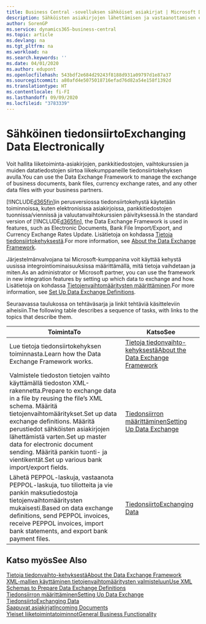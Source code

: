 ```yaml
---
title: Business Central -sovelluksen sähköiset asiakirjat | Microsoft Docs
description: Sähköisten asiakirjojen lähettämisen ja vastaanottamisen esittely Business Central -sovelluksessa.
author: SorenGP
ms.service: dynamics365-business-central
ms.topic: article
ms.devlang: na
ms.tgt_pltfrm: na
ms.workload: na
ms.search.keywords: ''
ms.date: 04/01/2020
ms.author: edupont
ms.openlocfilehash: 543bdf2e684d29243f8188d931a09797d1e87a37
ms.sourcegitcommit: a80afd4e5075018716efad76d82a54e158f1392d
ms.translationtype: HT
ms.contentlocale: fi-FI
ms.lasthandoff: 09/09/2020
ms.locfileid: "3783339"
---
```

# <a name="exchanging-data-electronically"></a><span data-ttu-id="21d65-103">Sähköinen tiedonsiirto</span><span class="sxs-lookup"><span data-stu-id="21d65-103">Exchanging Data Electronically</span></span>
<span data-ttu-id="21d65-104">Voit hallita liiketoiminta-asiakirjojen, pankkitiedostojen, vaihtokurssien ja muiden datatiedostojen siirtoa liikekumppaneille tiedonsiirtokehyksen avulla.</span><span class="sxs-lookup"><span data-stu-id="21d65-104">You can use the Data Exchange Framework to manage the exchange of business documents, bank files, currency exchange rates, and any other data files with your business partners.</span></span>

<span data-ttu-id="21d65-105">[!INCLUDE[d365fin](includes/d365fin_md.md)]in perusversiossa tiedonsiirtokehystä käytetään toiminnoissa, kuten elektronisissa asiakirjoissa, pankkitiedostojen tuonnissa/viennissä ja valuutanvaihtokurssien päivityksessä.</span><span class="sxs-lookup"><span data-stu-id="21d65-105">In the standard version of [!INCLUDE[d365fin](includes/d365fin_md.md)], the Data Exchange Framework is used in features, such as Electronic Documents, Bank File Import/Export, and Currency Exchange Rates Update.</span></span> <span data-ttu-id="21d65-106">Lisätietoja on kohdassa [Tietoja tiedonsiirtokehyksestä](across-about-the-data-exchange-framework.md).</span><span class="sxs-lookup"><span data-stu-id="21d65-106">For more information, see [About the Data Exchange Framework](across-about-the-data-exchange-framework.md).</span></span>

<span data-ttu-id="21d65-107">Järjestelmänvalvojana tai Microsoft-kumppanina voit käyttää kehystä uusissa integrointiominaisuuksissa määrittämällä, mitä tietoja vaihdetaan ja miten.</span><span class="sxs-lookup"><span data-stu-id="21d65-107">As an administrator or Microsoft partner, you can use the framework in new integration features by setting up which data to exchange and how.</span></span> <span data-ttu-id="21d65-108">Lisätietoja on kohdassa [Tietojenvaihtomääritysten määrittäminen](across-how-to-set-up-data-exchange-definitions.md).</span><span class="sxs-lookup"><span data-stu-id="21d65-108">For more information, see [Set Up Data Exchange Definitions](across-how-to-set-up-data-exchange-definitions.md).</span></span>

<span data-ttu-id="21d65-109">Seuraavassa taulukossa on tehtäväsarja ja linkit tehtäviä käsitteleviin aiheisiin.</span><span class="sxs-lookup"><span data-stu-id="21d65-109">The following table describes a sequence of tasks, with links to the topics that describe them.</span></span>  

|<span data-ttu-id="21d65-110">Toiminta</span><span class="sxs-lookup"><span data-stu-id="21d65-110">To</span></span>|<span data-ttu-id="21d65-111">Katso</span><span class="sxs-lookup"><span data-stu-id="21d65-111">See</span></span>|  
|--------|---------|  
|<span data-ttu-id="21d65-112">Lue tietoja tiedonsiirtokehyksen toiminnasta.</span><span class="sxs-lookup"><span data-stu-id="21d65-112">Learn how the Data Exchange Framework works.</span></span>|[<span data-ttu-id="21d65-113">Tietoja tiedonvaihto-kehyksestä</span><span class="sxs-lookup"><span data-stu-id="21d65-113">About the Data Exchange Framework</span></span>](across-about-the-data-exchange-framework.md)|  
|<span data-ttu-id="21d65-114">Valmistele tiedoston tietojen vaihto käyttämällä tiedoston XML-rakennetta.</span><span class="sxs-lookup"><span data-stu-id="21d65-114">Prepare to exchange data in a file by reusing the file’s XML schema.</span></span> <span data-ttu-id="21d65-115">Määritä tietojenvaihtomääritykset.</span><span class="sxs-lookup"><span data-stu-id="21d65-115">Set up data exchange definitions.</span></span> <span data-ttu-id="21d65-116">Määritä perustiedot sähköisten asiakirjojen lähettämistä varten.</span><span class="sxs-lookup"><span data-stu-id="21d65-116">Set up master data for electronic document sending.</span></span> <span data-ttu-id="21d65-117">Määritä pankin tuonti- ja vientikentät.</span><span class="sxs-lookup"><span data-stu-id="21d65-117">Set up various bank import/export fields.</span></span>|[<span data-ttu-id="21d65-118">Tiedonsiirron määrittäminen</span><span class="sxs-lookup"><span data-stu-id="21d65-118">Setting Up Data Exchange</span></span>](across-set-up-data-exchange.md)|  
|<span data-ttu-id="21d65-119">Lähetä PEPPOL-laskuja, vastaanota PEPPOL-laskuja, tuo tiliotteita ja vie pankin maksutiedostoja tietojenvaihtomääritysten mukaisesti.</span><span class="sxs-lookup"><span data-stu-id="21d65-119">Based on data exchange definitions, send PEPPOL invoices, receive PEPPOL invoices, import bank statements, and export bank payment files.</span></span>|[<span data-ttu-id="21d65-120">Tiedonsiirto</span><span class="sxs-lookup"><span data-stu-id="21d65-120">Exchanging Data</span></span>](across-exchange-data.md)|  

## <a name="see-also"></a><span data-ttu-id="21d65-121">Katso myös</span><span class="sxs-lookup"><span data-stu-id="21d65-121">See Also</span></span>  
[<span data-ttu-id="21d65-122">Tietoja tiedonvaihto-kehyksestä</span><span class="sxs-lookup"><span data-stu-id="21d65-122">About the Data Exchange Framework</span></span>](across-about-the-data-exchange-framework.md)  
[<span data-ttu-id="21d65-123">XML-mallien käyttäminen tietojenvaihtomääritysten valmisteluun</span><span class="sxs-lookup"><span data-stu-id="21d65-123">Use XML Schemas to Prepare Data Exchange Definitions</span></span>](across-how-to-use-xml-schemas-to-prepare-data-exchange-definitions.md)  
[<span data-ttu-id="21d65-124">Tiedonsiirron määrittäminen</span><span class="sxs-lookup"><span data-stu-id="21d65-124">Setting Up Data Exchange</span></span>](across-set-up-data-exchange.md)  
[<span data-ttu-id="21d65-125">Tiedonsiirto</span><span class="sxs-lookup"><span data-stu-id="21d65-125">Exchanging Data</span></span>](across-exchange-data.md)  
[<span data-ttu-id="21d65-126">Saapuvat asiakirjat</span><span class="sxs-lookup"><span data-stu-id="21d65-126">Incoming Documents</span></span>](across-income-documents.md)  
[<span data-ttu-id="21d65-127">Yleiset liiketoimintatoiminnot</span><span class="sxs-lookup"><span data-stu-id="21d65-127">General Business Functionality</span></span>](ui-across-business-areas.md)
